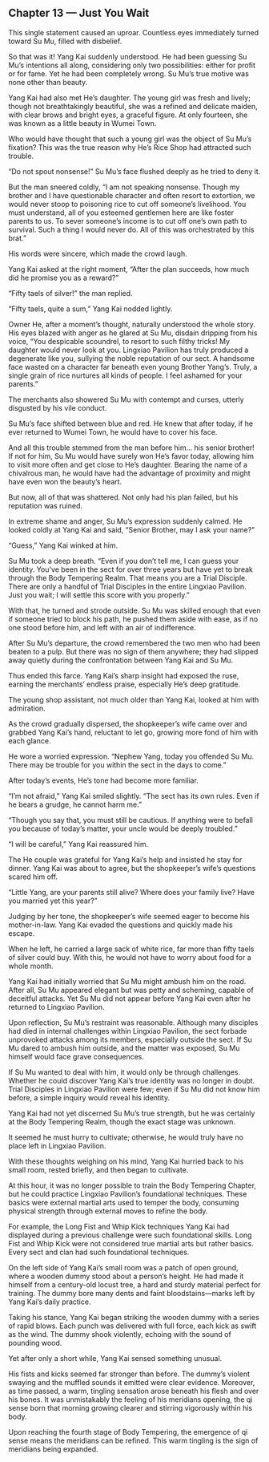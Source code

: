 ## Chapter 13 — Just You Wait

This single statement caused an uproar. Countless eyes immediately turned toward Su Mu, filled with disbelief.

So that was it! Yang Kai suddenly understood. He had been guessing Su Mu’s intentions all along, considering only two possibilities: either for profit or for fame. Yet he had been completely wrong. Su Mu’s true motive was none other than beauty.

Yang Kai had also met He’s daughter. The young girl was fresh and lively; though not breathtakingly beautiful, she was a refined and delicate maiden, with clear brows and bright eyes, a graceful figure. At only fourteen, she was known as a little beauty in Wumei Town.

Who would have thought that such a young girl was the object of Su Mu’s fixation? This was the true reason why He’s Rice Shop had attracted such trouble.

“Do not spout nonsense!” Su Mu’s face flushed deeply as he tried to deny it.

But the man sneered coldly, “I am not speaking nonsense. Though my brother and I have questionable character and often resort to extortion, we would never stoop to poisoning rice to cut off someone’s livelihood. You must understand, all of you esteemed gentlemen here are like foster parents to us. To sever someone’s income is to cut off one’s own path to survival. Such a thing I would never do. All of this was orchestrated by this brat.”

His words were sincere, which made the crowd laugh.

Yang Kai asked at the right moment, “After the plan succeeds, how much did he promise you as a reward?”

“Fifty taels of silver!” the man replied.

“Fifty taels, quite a sum,” Yang Kai nodded lightly.

Owner He, after a moment’s thought, naturally understood the whole story. His eyes blazed with anger as he glared at Su Mu, disdain dripping from his voice, “You despicable scoundrel, to resort to such filthy tricks! My daughter would never look at you. Lingxiao Pavilion has truly produced a degenerate like you, sullying the noble reputation of our sect. A handsome face wasted on a character far beneath even young Brother Yang’s. Truly, a single grain of rice nurtures all kinds of people. I feel ashamed for your parents.”

The merchants also showered Su Mu with contempt and curses, utterly disgusted by his vile conduct.

Su Mu’s face shifted between blue and red. He knew that after today, if he ever returned to Wumei Town, he would have to cover his face.

And all this trouble stemmed from the man before him… his senior brother! If not for him, Su Mu would have surely won He’s favor today, allowing him to visit more often and get close to He’s daughter. Bearing the name of a chivalrous man, he would have had the advantage of proximity and might have even won the beauty’s heart.

But now, all of that was shattered. Not only had his plan failed, but his reputation was ruined.

In extreme shame and anger, Su Mu’s expression suddenly calmed. He looked coldly at Yang Kai and said, “Senior Brother, may I ask your name?”

“Guess,” Yang Kai winked at him.

Su Mu took a deep breath. “Even if you don’t tell me, I can guess your identity. You’ve been in the sect for over three years but have yet to break through the Body Tempering Realm. That means you are a Trial Disciple. There are only a handful of Trial Disciples in the entire Lingxiao Pavilion. Just you wait; I will settle this score with you properly.”

With that, he turned and strode outside. Su Mu was skilled enough that even if someone tried to block his path, he pushed them aside with ease, as if no one stood before him, and left with an air of indifference.

After Su Mu’s departure, the crowd remembered the two men who had been beaten to a pulp. But there was no sign of them anywhere; they had slipped away quietly during the confrontation between Yang Kai and Su Mu.

Thus ended this farce. Yang Kai’s sharp insight had exposed the ruse, earning the merchants’ endless praise, especially He’s deep gratitude.

The young shop assistant, not much older than Yang Kai, looked at him with admiration.

As the crowd gradually dispersed, the shopkeeper’s wife came over and grabbed Yang Kai’s hand, reluctant to let go, growing more fond of him with each glance.

He wore a worried expression. “Nephew Yang, today you offended Su Mu. There may be trouble for you within the sect in the days to come.”

After today’s events, He’s tone had become more familiar.

“I’m not afraid,” Yang Kai smiled slightly. “The sect has its own rules. Even if he bears a grudge, he cannot harm me.”

“Though you say that, you must still be cautious. If anything were to befall you because of today’s matter, your uncle would be deeply troubled.”

“I will be careful,” Yang Kai reassured him.

The He couple was grateful for Yang Kai’s help and insisted he stay for dinner. Yang Kai was about to agree, but the shopkeeper’s wife’s questions scared him off.

“Little Yang, are your parents still alive? Where does your family live? Have you married yet this year?”

Judging by her tone, the shopkeeper’s wife seemed eager to become his mother-in-law. Yang Kai evaded the questions and quickly made his escape.

When he left, he carried a large sack of white rice, far more than fifty taels of silver could buy. With this, he would not have to worry about food for a whole month.

Yang Kai had initially worried that Su Mu might ambush him on the road. After all, Su Mu appeared elegant but was petty and scheming, capable of deceitful attacks. Yet Su Mu did not appear before Yang Kai even after he returned to Lingxiao Pavilion.

Upon reflection, Su Mu’s restraint was reasonable. Although many disciples had died in internal challenges within Lingxiao Pavilion, the sect forbade unprovoked attacks among its members, especially outside the sect. If Su Mu dared to ambush him outside, and the matter was exposed, Su Mu himself would face grave consequences.

If Su Mu wanted to deal with him, it would only be through challenges. Whether he could discover Yang Kai’s true identity was no longer in doubt. Trial Disciples in Lingxiao Pavilion were few; even if Su Mu did not know him before, a simple inquiry would reveal his identity.

Yang Kai had not yet discerned Su Mu’s true strength, but he was certainly at the Body Tempering Realm, though the exact stage was unknown.

It seemed he must hurry to cultivate; otherwise, he would truly have no place left in Lingxiao Pavilion.

With these thoughts weighing on his mind, Yang Kai hurried back to his small room, rested briefly, and then began to cultivate.

At this hour, it was no longer possible to train the Body Tempering Chapter, but he could practice Lingxiao Pavilion’s foundational techniques. These basics were external martial arts used to temper the body, consuming physical strength through external moves to refine the body.

For example, the Long Fist and Whip Kick techniques Yang Kai had displayed during a previous challenge were such foundational skills. Long Fist and Whip Kick were not considered true martial arts but rather basics. Every sect and clan had such foundational techniques.

On the left side of Yang Kai’s small room was a patch of open ground, where a wooden dummy stood about a person’s height. He had made it himself from a century-old locust tree, a hard and sturdy material perfect for training. The dummy bore many dents and faint bloodstains—marks left by Yang Kai’s daily practice.

Taking his stance, Yang Kai began striking the wooden dummy with a series of rapid blows. Each punch was delivered with full force, each kick as swift as the wind. The dummy shook violently, echoing with the sound of pounding wood.

Yet after only a short while, Yang Kai sensed something unusual.

His fists and kicks seemed far stronger than before. The dummy’s violent swaying and the muffled sounds it emitted were clear evidence. Moreover, as time passed, a warm, tingling sensation arose beneath his flesh and over his bones. It was unmistakably the feeling of his meridians opening, the qi sense born that morning growing clearer and stirring vigorously within his body.

Upon reaching the fourth stage of Body Tempering, the emergence of qi sense means the meridians can be refined. This warm tingling is the sign of meridians being expanded.